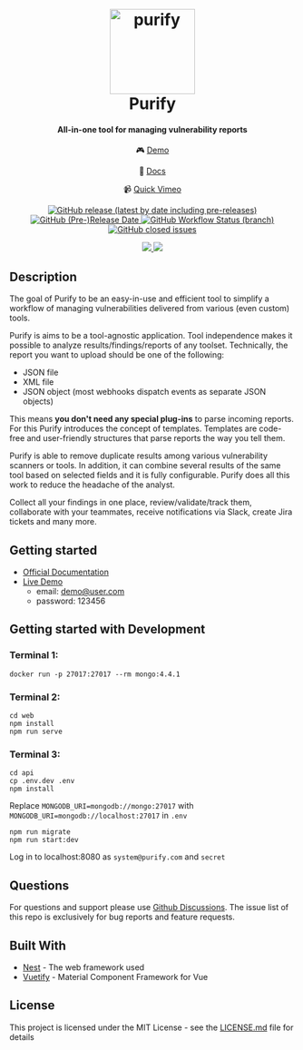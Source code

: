 <h1 align="center">
  <br>
  <a href="https://github.com/faloker/purify">
  <img src="web/src/assets/logo_trans.png" height="150" alt="purify"></a>
  <br>
  Purify
  <br>
</h1>

<h4 align="center">All-in-one tool for managing vulnerability reports</h4>

<p align="center">
   🎮
  <a href="https://purify-develop.herokuapp.com/" target="_blank">Demo</a>
  </p>
  <p align="center">
   📃
  <a href="https://faloker.gitbook.io/purify-docs/" target="_blank">Docs</a>
    </p>
    <p align="center">
   📹
  <a href="https://player.vimeo.com/video/459964549" target="_blank">Quick Vimeo</a>
</p>

<p align="center">
  <a href="https://github.com/faloker/purify/releases">
    <img alt="GitHub release (latest by date including pre-releases)" src="https://img.shields.io/github/v/release/faloker/purify?include_prereleases">
  </a>
  <a href="https://github.com/faloker/purify/releases">
    <img alt="GitHub (Pre-)Release Date" src="https://img.shields.io/github/release-date-pre/faloker/purify">
  </a>
  <a href="https://github.com/faloker/purify/releases">
    <img alt="GitHub Workflow Status (branch)" src="https://img.shields.io/github/workflow/status/faloker/purify/e2e%20tests/develop">
  </a>
  <a href="https://github.com/faloker/purify/issues">
    <img alt="GitHub closed issues" src="https://img.shields.io/github/issues-closed-raw/faloker/purify">
  </a>
</p>
<p align="center">
  <a href="https://codeclimate.com/github/faloker/purify/maintainability">
     <img src="https://api.codeclimate.com/v1/badges/e92c8f0912d7d6ec1b65/maintainability" />
  </a>
  <a href="https://codeclimate.com/github/faloker/purify/test_coverage">
    <img src="https://api.codeclimate.com/v1/badges/e92c8f0912d7d6ec1b65/test_coverage" />
  </a>
</p>


## Description

The goal of Purify to be an easy-in-use and efficient tool to simplify a workflow of managing vulnerabilities delivered from various (even custom) tools.

Purify is aims to be a tool-agnostic application. Tool independence makes it possible to analyze results/findings/reports of any toolset. Technically, the report you want to upload should be one of the following:
- JSON file
- XML file
- JSON object (most webhooks dispatch events as separate JSON objects)

This means **you don't need any special plug-ins** to parse incoming reports. For this Purify introduces the concept of templates. Templates are code-free and user-friendly structures that parse reports the way you tell them.

Purify is able to remove duplicate results among various vulnerability scanners or tools. In addition, it can combine several results of the same tool based on selected fields and it is fully configurable. Purify does all this work to reduce the headache of the analyst.

Collect all your findings in one place, review/validate/track them, collaborate with your teammates, receive notifications via Slack, create Jira tickets and many more.

## Getting started

- [Official Documentation](https://faloker.gitbook.io/purify)
- [Live Demo](https://purify-develop.herokuapp.com)
  - email: demo@user.com
  - password: 123456

## Getting started with Development
### Terminal 1:
```
docker run -p 27017:27017 --rm mongo:4.4.1
```

### Terminal 2:
```
cd web
npm install
npm run serve
```

### Terminal 3:
```
cd api
cp .env.dev .env
npm install
```
Replace `MONGODB_URI=mongodb://mongo:27017` with `MONGODB_URI=mongodb://localhost:27017` in `.env`
```
npm run migrate
npm run start:dev
```

Log in to localhost:8080 as `system@purify.com` and `secret`

## Questions

For questions and support please use [Github Discussions](https://github.com/faloker/purify/discussions/new). The issue list of this repo is exclusively for bug reports and feature requests.


## Built With

- [Nest](https://github.com/nestjs/nest) - The web framework used
- [Vuetify](https://github.com/vuetifyjs/vuetify) - Material Component Framework for Vue

## License

This project is licensed under the MIT License - see the [LICENSE.md](LICENSE.md) file for details
